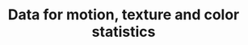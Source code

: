 ---
title: "Data for motion, texture and color statistics"
img: "motion_after.webp"
link: "https://isp.uv.es/after_effects/index.html"
description: "(compiled at ISP to explain aftereffects)"
weight: 1
---